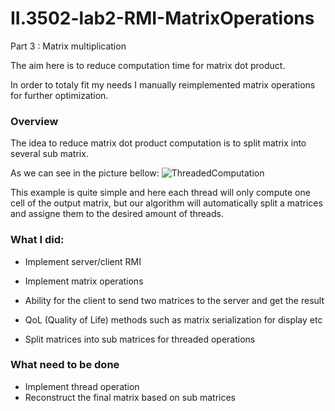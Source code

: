 # II.3502-lab2-RMI-MatrixOperations

Part 3 : Matrix multiplication

The aim here is to reduce computation time for matrix dot product.

In order to totaly fit my needs I manually reimplemented matrix operations for further optimization.

### Overview

The idea to reduce matrix dot product computation is to split matrix into several sub matrix.

As we can see in the picture bellow:
![ThreadedComputation](https://user-images.githubusercontent.com/48685784/97202007-5f46ea80-17b3-11eb-96ce-b31f4f6776d5.png)

This example is quite simple and here each thread will only compute one cell of the output matrix, but our algorithm will automatically split a matrices and assigne them to the desired amount of threads.

### What I did:

- Implement server/client RMI
- Implement matrix operations
- Ability for the client to send two matrices to the server and get the result
- QoL (Quality of Life) methods such as matrix serialization for display etc

- Split matrices into sub matrices for threaded operations

### What need to be done
- Implement thread operation
- Reconstruct the final matrix based on sub matrices

